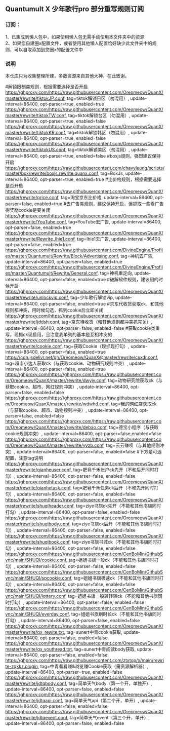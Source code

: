 ## Quantumult X 少年歌行pro  部分重写规则订阅

### 订阅：

  1、已集成到懒人包中，如果使用懒人包无需手动使用本文件夹中的资源<br>
  2、如果您自建圈x配置文件，或者使用其他懒人配置恰好缺少此文件夹中的规则，可以自取添加到您圈x的配置文件中<br>

### 说明
  本仓库只为收集整理所建，多数资源来自其他大神，在此致谢。


#解锁限制类规则，根据需要选择是否开启
https://ghproxy.com/https://raw.githubusercontent.com/Oreomeow/QuanX/master/rewrite/tiktokJP.conf, tag=tiktok解锁日区（勿混用）, update-interval=86400, opt-parser=true, enabled=true
https://ghproxy.com/https://raw.githubusercontent.com/Oreomeow/QuanX/master/rewrite/tiktokTW.conf, tag=tiktok解锁台区（勿混用）, update-interval=86400, opt-parser=true, enabled=false
https://ghproxy.com/https://raw.githubusercontent.com/Oreomeow/QuanX/master/rewrite/tiktokKR.conf, tag=tiktok解锁韩区（勿混用）, update-interval=86400, opt-parser=true, enabled=false
https://ghproxy.com/https://raw.githubusercontent.com/Oreomeow/QuanX/master/rewrite/tiktokUS.conf, tag=tiktok解锁美区（勿混用）, update-interval=86400, opt-parser=true, enabled=false
#boxjs规则，强烈建议保持开启
https://ghproxy.com/https://raw.githubusercontent.com/chavyleung/scripts/master/box/rewrite/boxjs.rewrite.quanx.conf, tag=BoxJs, update-interval=86400, opt-parser=true, enabled=true
#比价格规则，根据需要选择是否开启
https://ghproxy.com/https://raw.githubusercontent.com/Oreomeow/QuanX/master/rewrite/price.conf, tag=淘宝京东比价格, update-interval=86400, opt-parser=false, enabled=true
#去广告类规则，建议保持开启，但抓取一些看广告得奖励cookie是要关闭
https://ghproxy.com/https://raw.githubusercontent.com/Oreomeow/QuanX/master/rewrite/YouTube.conf, tag=YouTube去广告, update-interval=86400, opt-parser=false, enabled=true
https://ghproxy.com/https://raw.githubusercontent.com/Oreomeow/QuanX/master/rewrite/Rewrite_lhie1.conf, tag=lhie1去广告, update-interval=86400, opt-parser=false, enabled=true
https://ghproxy.com/https://raw.githubusercontent.com/DivineEngine/Profiles/master/Quantumult/Rewrite/Block/Advertising.conf, tag=神机去广告, update-interval=86400, opt-parser=false, enabled=true
https://ghproxy.com/https://raw.githubusercontent.com/DivineEngine/Profiles/master/Quantumult/Rewrite/General.conf, tag=神机重定向, update-interval=86400, opt-parser=false, enabled=true
#破解软件规则，建议用的时候开启
https://ghproxy.com/https://raw.githubusercontent.com/Oreomeow/QuanX/master/rewrite/unlockvip.conf, tag=少年歌行解锁vip, update-interval=86400, opt-parser=false, enabled=true
#京东代收货获取ck，和其他规则都冲突，用时候勾选，抓到cookie后立即关闭
https://ghproxy.com/https://raw.githubusercontent.com/Oreomeow/QuanX/master/rewrite/jddsh.conf, tag=京东待收货（和其他规则都冲突抓完关）, update-interval=86400, opt-parser=false, enabled=false
#获取cookie类重写，现抓ck现启用，且注意我单列的基本是互相冲突的
https://ghproxy.com/https://raw.githubusercontent.com/Oreomeow/QuanX/master/rewrite/cookie.conf, tag=获取Cookie（现抓现打勾）, update-interval=86400, opt-parser=false, enabled=true
https://cdn.jsdelivr.net/gh/Oreomeow/QuanX@master/rewrite/csxdr.conf, tag=超市小达人获取ck（与获取cookie、动物研究规则冲突）, update-interval=86400, opt-parser=false, enabled=true
https://ghproxy.com/https://ghproxy.com/https://raw.githubusercontent.com/Oreomeow/QuanX/master/rewrite/dwyjy.conf, tag=动物研究院获取ck（与获取cookie、超市、网红规则冲突）, update-interval=86400, opt-parser=false, enabled=false
https://ghproxy.com/https://ghproxy.com/https://raw.githubusercontent.com/Oreomeow/QuanX/master/rewrite/wdwhd.conf, tag=我的网红店获取ck（与获取cookie、超市、动物规则冲突）, update-interval=86400, opt-parser=false, enabled=false
https://ghproxy.com/https://ghproxy.com/https://raw.githubusercontent.com/Oreomeow/QuanX/master/rewrite/debao.conf, tag=德宝小程序（与获取cookie规则冲突）, update-interval=86400, opt-parser=false,enabled=false
https://ghproxy.com/https://ghproxy.com/https://raw.githubusercontent.com/Oreomeow/QuanX/master/rewrite/yyzb.conf, tag=云云赚呗（与其他规则冲突）, update-interval=86400, opt-parser=false, enabled=false
#下方是可选配置，注意tag说明
https://ghproxy.com/https://raw.githubusercontent.com/Oreomeow/QuanX/master/rewrite/qianheuser.conf, tag=肥皂千禾账户ck先开（不和后开同时打勾）, update-interval=86400, opt-parser=false, enabled=false
https://ghproxy.com/https://raw.githubusercontent.com/Oreomeow/QuanX/master/rewrite/qianhetask.conf, tag=肥皂千禾任务ck后开（不和先开同时打勾）, update-interval=86400, opt-parser=false, enabled=false
https://ghproxy.com/https://raw.githubusercontent.com/Oreomeow/QuanX/master/rewrite/shuqiheader.conf, tag=ziye书旗ck先开（不能和其他书旗同时打勾）, update-interval=86400, opt-parser=false, enabled=false
https://ghproxy.com/https://raw.githubusercontent.com/Oreomeow/QuanX/master/rewrite/shuqibody.conf, tag=ziye书旗ck后开（不能和其他书旗同时打勾）, update-interval=86400, opt-parser=false, enabled=false
https://ghproxy.com/https://raw.githubusercontent.com/Oreomeow/QuanX/master/rewrite/shuqibook.conf, tag=ziye书旗书城ck（不能和其他书旗同时打勾）, update-interval=86400, opt-parser=false, enabled=false
https://ghproxy.com/https://raw.githubusercontent.com/CenBoMin/GithubSync/main/SHUQI/cookie.conf, tag=姐姐书旗一般ck（不能和其他书旗同时打勾）, update-interval=86400, opt-parser=false, enabled=false
https://ghproxy.com/https://raw.githubusercontent.com/CenBoMin/GithubSync/main/SHUQI/spcookie.conf, tag=姐姐书旗极速ck（不能和其他书旗同时打勾）, update-interval=86400, opt-parser=false, enabled=false
https://ghproxy.com/https://raw.githubusercontent.com/CenBoMin/GithubSync/main/SHUQI/lottery.conf, tag=姐姐书旗一般转转转ck（不能和其他书旗同时打勾）, update-interval=86400, opt-parser=false, enabled=false
https://ghproxy.com/https://raw.githubusercontent.com/CenBoMin/GithubSync/main/SHUQI/everday.conf, tag=姐姐书旗刷时长ck（不能和其他书旗同时打勾）, update-interval=86400, opt-parser=false, enabled=false
https://ghproxy.com/https://raw.githubusercontent.com/Oreomeow/QuanX/master/rewrite/qx_rewite.txt, tag=sunert中青cookie获取,  update-interval=86400, opt-parser=false, enabled=false
https://ghproxy.com/https://raw.githubusercontent.com/Oreomeow/QuanX/master/rewrite/qx_youthread.txt, tag=sunert中青阅读body获取,  update-interval=86400, opt-parser=false, enabled=false
https://ghproxy.com/https://raw.githubusercontent.com/ztxtop/x/main/rewrite-zqkkz.plugin, tag=中青看看赚&浏览赚Cookie获取（需资源解析器）, update-interval=86400, opt-parser=true, enabled=false
https://ghproxy.com/https://raw.githubusercontent.com/Oreomeow/QuanX/master/rewrite/jdtqbody.conf, tag=简单天气body（第一个开，单独开）, update-interval=86400, opt-parser=false, enabled=false
https://ghproxy.com/https://raw.githubusercontent.com/Oreomeow/QuanX/master/rewrite/jdtqapi.conf, tag=简单天气api（第二个开，单开）, update-interval=86400, opt-parser=false, enabled=false
https://ghproxy.com/https://raw.githubusercontent.com/Oreomeow/QuanX/master/rewrite/jdtqevent.conf, tag=简单天气event（第三个开，单开）, update-interval=86400, opt-parser=false, enabled=false
